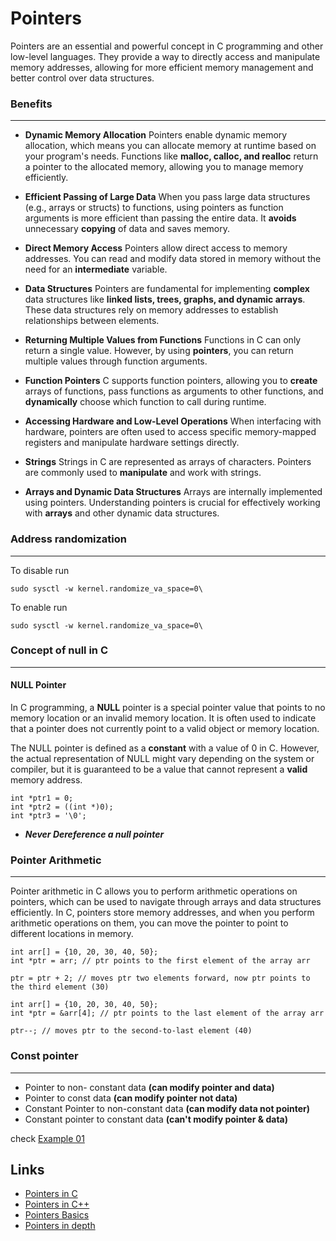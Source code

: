 # Pointers

Pointers are an essential and powerful concept in C programming and other low-level languages. They provide a way to directly access and manipulate memory addresses, allowing for more efficient memory management and better control over data structures.

### Benefits

---

- **Dynamic Memory Allocation** Pointers enable dynamic memory allocation, which means you can allocate memory at runtime based on your program's needs. Functions like **malloc, calloc, and realloc** return a pointer to the allocated memory, allowing you to manage memory efficiently.

- **Efficient Passing of Large Data** When you pass large data structures (e.g., arrays or structs) to functions, using pointers as function arguments is more efficient than passing the entire data. It **avoids** unnecessary **copying** of data and saves memory.

- **Direct Memory Access** Pointers allow direct access to memory addresses. You can read and modify data stored in memory without the need for an **intermediate** variable.

- **Data Structures** Pointers are fundamental for implementing **complex** data structures like **linked lists, trees, graphs, and dynamic arrays**. These data structures rely on memory addresses to establish relationships between elements.

- **Returning Multiple Values from Functions** Functions in C can only return a single value. However, by using **pointers**, you can return multiple values through function arguments.

- **Function Pointers** C supports function pointers, allowing you to **create** arrays of functions, pass functions as arguments to other functions, and **dynamically** choose which function to call during runtime.

- **Accessing Hardware and Low-Level Operations** When interfacing with hardware, pointers are often used to access specific memory-mapped registers and manipulate hardware settings directly.

- **Strings** Strings in C are represented as arrays of characters. Pointers are commonly used to **manipulate** and work with strings.

- **Arrays and Dynamic Data Structures** Arrays are internally implemented using pointers. Understanding pointers is crucial for effectively working with **arrays** and other dynamic data structures.

### Address randomization

---

To disable run

```
sudo sysctl -w kernel.randomize_va_space=0\
```

To enable run

```
sudo sysctl -w kernel.randomize_va_space=0\
```

### Concept of null in C

---

#### NULL Pointer

In C programming, a **NULL** pointer is a special pointer value that points to no memory location or an invalid memory location. It is often used to indicate that a pointer does not currently point to a valid object or memory location.

The NULL pointer is defined as a **constant** with a value of 0 in C. However, the actual representation of NULL might vary depending on the system or compiler, but it is guaranteed to be a value that cannot represent a **valid** memory address.

```
int *ptr1 = 0;
int *ptr2 = ((int *)0);
int *ptr3 = '\0';
```

- ***Never Dereference a null pointer***

### Pointer Arithmetic

---

Pointer arithmetic in C allows you to perform arithmetic operations on pointers, which can be used to navigate through arrays and data structures efficiently. In C, pointers store memory addresses, and when you perform arithmetic operations on them, you can move the pointer to point to different locations in memory.

```
int arr[] = {10, 20, 30, 40, 50};
int *ptr = arr; // ptr points to the first element of the array arr

ptr = ptr + 2; // moves ptr two elements forward, now ptr points to the third element (30)
```

```
int arr[] = {10, 20, 30, 40, 50};
int *ptr = &arr[4]; // ptr points to the last element of the array arr

ptr--; // moves ptr to the second-to-last element (40)
```

### Const pointer

---

- Pointer to non- constant data           **(can modify pointer and data)**
- Pointer to const data                   **(can modify pointer not data)**
- Constant Pointer to non-constant data   **(can modify data not pointer)**
- Constant pointer to constant data       **(can't modify pointer & data)**

check [Example 01](constpointer.c)

## Links

- [Pointers in C](https://iq.opengenus.org/pointers-in-c/)
- [Pointers in C++](https://www.mycplus.com/tutorials/cplusplus-programming-tutorials/pointers-2/)
- [Pointers Basics](https://lockpin010.medium.com/pointers-in-depth-592a0b85acbc)
- [Pointers in depth](https://www.cs.fsu.edu/~myers/c++/notes/pointers1.html#:~:text=What%20is%20a%20Pointer%3F,to%20as%20Pass%20By%20Address.)
